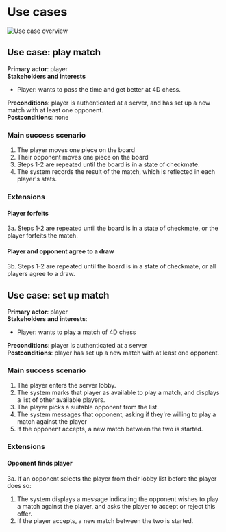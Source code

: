 Use cases
=========
![Use case overview](../.resources/doc_usecases-mermaid.svg)



Use case: play match
--------------------
**Primary actor**: player  
**Stakeholders and interests**
- Player: wants to pass the time and get better at 4D chess.

**Preconditions**: player is authenticated at a server, and has set up a new match with at least one opponent.  
**Postconditions**: none  

### Main success scenario
1. The player moves one piece on the board
2. Their opponent moves one piece on the board
3. Steps 1-2 are repeated until the board is in a state of checkmate.
4. The system records the result of the match, which is reflected in each player's stats.

### Extensions
#### Player forfeits
3a. Steps 1-2 are repeated until the board is in a state of checkmate, or the player forfeits the match.

#### Player and opponent agree to a draw
3b. Steps 1-2 are repeated until the board is in a state of checkmate, or all players agree to a draw.


Use case: set up match
----------------------
**Primary actor**: player  
**Stakeholders and interests**:
- Player: wants to play a match of 4D chess

**Preconditions**: player is authenticated at a server  
**Postconditions**: player has set up a new match with at least one opponent.

### Main success scenario
1. The player enters the server lobby.
2. The system marks that player as available to play a match, and displays a list of other available players.
3. The player picks a suitable opponent from the list.
4. The system messages that opponent, asking if they're willing to play a match against the player
5. If the opponent accepts, a new match between the two is started.

### Extensions
#### Opponent finds player
3a. If an opponent selects the player from their lobby list before the player does so:
1. The system displays a message indicating the opponent wishes to play a match against the player, and asks the player to accept or reject this offer.
2. If the player accepts, a new match between the two is started.

